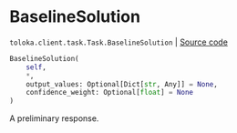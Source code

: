 # BaselineSolution
`toloka.client.task.Task.BaselineSolution` | [Source code](https://github.com/Toloka/toloka-kit/blob/v1.2.0/src/client/task.py#L83)

```python
BaselineSolution(
    self,
    *,
    output_values: Optional[Dict[str, Any]] = None,
    confidence_weight: Optional[float] = None
)
```

A preliminary response.

